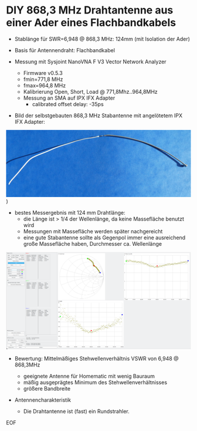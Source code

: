 # DIY 868,3 MHz Drahtantenne aus einer Ader eines Flachbandkabels
- Stablänge für SWR=6,948 @ 868,3 MHz: 124mm (mit Isolation der Ader)
- Basis für Antennendraht: Flachbandkabel

- Messung mit Sysjoint NanoVNA F V3 Vector Network Analyzer
	+ Firmware v0.5.3
	+ fmin=771,8 MHz
	+ fmax=964,8 MHz
	+ Kalibrierung Open, Short, Load @ 771,8Mhz..964,8MHz
	+ Messung an SMA auf IPX IFX Adapter
		* calibrated offset delay: -35ps
		
- Bild der selbstgebauten 868,3 MHz Stabantenne mit angelötetem IPX IFX Adapter:

![pic](./picture_DIY_ribbon_cable_with_insulation_wire_antenna_124mm.png))
	
- bestes Messergebnis mit 124 mm Drahtlänge:
	* die Länge ist > 1/4 der Wellenlänge, da keine Massefläche benutzt wird
	* Messungen mit Massefläche werden später nachgereicht
	* eine gute Stabantenne sollte als Gegenpol immer eine ausreichend große Massefläche haben, Durchmesser ca. Wellenlänge

![pic](./VNA_DIY_ribbon_cable_with_insulation_wire_antenna_124mm.png)

- Bewertung:  Mittelmäßiges Stehwellenverhältnis VSWR von 6,948 @ 868,3MHz
	+ geeignete Antenne für Homematic mit wenig Bauraum
	+ mäßig ausgeprägtes Minimum des Stehwellenverhältnisses
	+ größere Bandbreite
	
- Antennencharakteristik

	+ Die Drahtantenne ist (fast) ein Rundstrahler.


EOF
